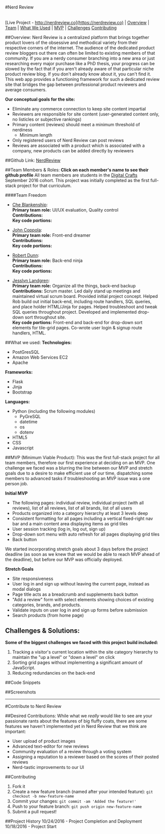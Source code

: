 #Nerd Review
######
[Live Project - http://nerdreview.co](https://nerdreview.co)  | [Overview](https://github.com/DigitalCrafts-September-2016-Cohort/team_freedom_nerdreview#overview)  |  [Team](https://github.com/DigitalCrafts-September-2016-Cohort/team_freedom_nerdreview#team-members--roles)  |  [What We Used](https://github.com/DigitalCrafts-September-2016-Cohort/team_freedom_nerdreview#what-we-used)  |  [MVP](https://github.com/DigitalCrafts-September-2016-Cohort/team_freedom_nerdreview#mvp-minimum-viable-product)  |  [Challenges](https://github.com/DigitalCrafts-September-2016-Cohort/team_freedom_nerdreview#challenges--solutions) [Contributing](https://github.com/DigitalCrafts-September-2016-Cohort/team_freedom_nerdreview#contribute-to-nerd-review)

##Overview:
Nerd Review is a centralized platform that brings together product lovers of the obsessive and methodical variety from their respective corners of the internet.  The audience of the dedicated product review bloggers out there can often be limited to existing members of that community.  If you are a nerdy consumer branching into a new area or just researching every major purchase like a PhD thesis, your progress can be slowed by the fact that if you aren't already aware of that particular niche product review blog.  If you don't already know about it, you can't find it.  This web app provides a functioning framework for such a dedicated review site that bridges the gap between professional product reviewers and average consumers.  

**Our conceptual goals for the site:**
* Eliminate any commerce connection to keep site content impartial
* Reviewers are responsible for site content (user-generated content only, no listicles or subjective rankings)
* Primary content (reviews) should meet a minimum threshold of nerdiness
    - Minimum length
* Only registered users of Nerd Review can post reviews
* Reviews are associated with a product which is associated with a company, new products can be added directly by reviewers

##Github Link:
[NerdReview](https://github.com/DigitalCrafts-September-2016-Cohort/team_freedom_nerdreview.git)

##Team Members & Roles:
**Click on each member's name to see their github profile**
All team members are students in the [Digital Crafts](https://digitalcrafts.com) September 2016 cohort. This project was initially completed as the first full-stack project for that curriculum.
<!-- During this project we utilized the Scrum development process and philosophy.  Paired and mob programming were the focus in the initial and final stages, while mid and late stage work was primarily completed through individual but coordinated and co-located programming.   -->

####Team Freedom
* [Che Blankenship](https://github.com/cheblankenship/):  
**Primary team role:** UI/UX evaluation, Quality control  
**Contributions:**  
**Key code portions:**

* [John Coppola](https://github.com/johnnycopes/):  
**Primary team role:** Front-end dreamer  
**Contributions:**  
**Key code portions:**  

* [Robert Dunn](https://github.com/robdunn220/):  
**Primary team role:** Back-end ninja  
**Contributions:**  
**Key code portions:**

* [Jesslyn Landgren](https://github.com/jesslynlandgren/):  
**Primary team role:** Organize all the things, back-end backup  
**Contributions:** Scrum master. Led daily stand up meetings and maintained virtual scrum board.  Provided initial project concept.  Helped Rob build out initial back-end, including route handlers, SQL queries, and place holder HTML/Jinja for pages.  Helped troubleshoot and tweak SQL queries throughout project.  Developed and implemented drop-down sort throughout site.  
**Key code portions:** Front-end and back-end for drop-down sort elements for tile-grid pages.  Co-wrote user login & signup route handlers, HTML.

##What we used:
**Technologies:**  
* PostGresSQL
* Amazon Web Services EC2
* Apache

**Frameworks:**  
* Flask
* Jinja
* Bootstrap

**Languages:**  
* Python (including the following modules)
  * PyGreSQL
  * datetime
  * os
  * dotenv
* HTML5
* CSS
* Javascript

##MVP (Minimum Viable Product):
This was the first full-stack project for all team members, therefore our first experience at deciding on an MVP.  One challenge we faced was a blurring the line between our MVP and stretch goals due to a desire to make efficient use of our time, dispatching some members to advanced tasks if troubleshooting an MVP issue was a one person job.

**Initial MVP**
* The following pages: individual review, individual project (with all reviews), list of all reviews, list of all brands, list of all users
* Products organized into a category hierarchy at least 3 levels deep
* Consistent formatting for all pages including a vertical fixed-right nav bar and a main content area displaying items as grid tiles
* User session tracking (log in, log out, sign up)
* Drop-down sort menu with auto refresh for all pages displaying grid tiles
* Back button

We started incorporating stretch goals about 3 days before the project deadline (as soon as we knew that we would be able to reach MVP ahead of the deadline), but before our MVP was officially deployed.

**Stretch Goals**
* Site responsiveness
* User log in and sign up without leaving the current page, instead as modal dialogs
* Page title acts as a breadcrumb and supplements back button
* "Add a review" form with select elements showing choices of existing categories, brands, and products.
* Validate inputs on user log in and sign up forms before submission
* Search products (from home page)

## Challenges & Solutions:
**Some of the biggest challenges we faced with this project build included:**
1. Tracking a visitor's current location within the site category hierarchy to maintain the "up a level" or "down a level" on click
2. Sorting grid pages without implementing a significant amount of JavaScript.
3. Reducing redundancies on the back-end

##Code Snippets

##Screenshots

********

#Contribute to Nerd Review

##Desired Contributions:
While what we *really* would like to see are your passionate rants about the features of big fluffy coats, there are some features we haven't implemented yet in Nerd Review that we think are important:
* User upload of product images
* Advanced text-editor for new reviews
* Community evaluation of a review through a voting system
* Assigning a reputation to a reviewer based on the scores of their posted reviews
* Nerd-tastic improvements to our UI

##Contributing
1. Fork it
2. Create a new feature branch (named after your intended feature): `git checkout -b new-feature-name`
3. Commit your changes: `git commit -am 'Added the feature!'`
4. Push to your feature branch: `git push origin new-feature-name`
5. Submit a pull request!

##Project History
10/24/2016 - Project Completion and Deployment  
10/18/2016 - Project Start  
